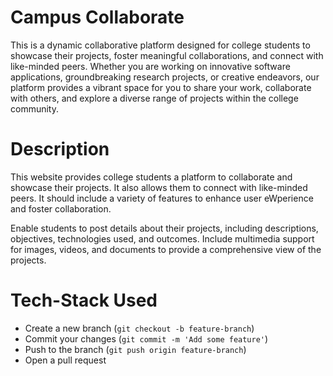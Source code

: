 # Campus Collaborate

This is a dynamic collaborative platform designed for college students to showcase their projects, foster meaningful collaborations, and connect with like-minded peers. Whether you are working on innovative software applications, groundbreaking research projects, or creative endeavors, our platform provides a vibrant space for you to share your work, collaborate with others, and explore a diverse range of projects within the college community.

# Description

This website provides college students a platform to collaborate and showcase their projects. It also allows them to connect with like-minded peers. It should include a variety of features to enhance user eWperience and foster collaboration.

Enable students to post details about their projects, including descriptions, objectives, technologies used, and outcomes. Include multimedia support for images, videos, and documents to provide a comprehensive view of the projects.

# Tech-Stack Used
- Create a new branch (`git checkout -b feature-branch`)
- Commit your changes (`git commit -m 'Add some feature'`)
- Push to the branch (`git push origin feature-branch`)
- Open a pull request
